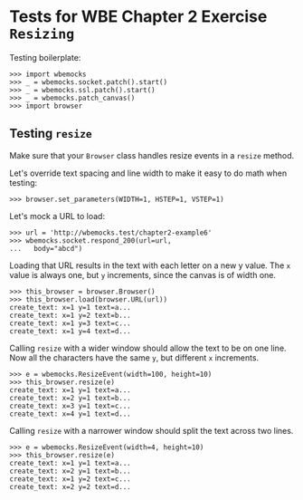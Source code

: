Tests for WBE Chapter 2 Exercise `Resizing`
==============================================

Testing boilerplate:

    >>> import wbemocks
    >>> _ = wbemocks.socket.patch().start()
    >>> _ = wbemocks.ssl.patch().start()
    >>> _ = wbemocks.patch_canvas()
    >>> import browser

Testing `resize`
------------------

Make sure that your `Browser` class handles resize events in a `resize` method.

Let's override text spacing and line width to make it easy to do math
when testing:

	>>> browser.set_parameters(WIDTH=1, HSTEP=1, VSTEP=1)

Let's mock a URL to load:

    >>> url = 'http://wbemocks.test/chapter2-example6'
    >>> wbemocks.socket.respond_200(url=url,
    ...   body="abcd")

Loading that URL results in the text with each letter on a new y value.
The `x` value is always one, but `y` increments, since the canvas is of width
 one.

    >>> this_browser = browser.Browser()
    >>> this_browser.load(browser.URL(url))
    create_text: x=1 y=1 text=a...
    create_text: x=1 y=2 text=b...
    create_text: x=1 y=3 text=c...
    create_text: x=1 y=4 text=d...

Calling `resize` with a wider window should allow the text to be on one line.
Now all the characters have the same `y`, but different `x` increments.

    >>> e = wbemocks.ResizeEvent(width=100, height=10)
    >>> this_browser.resize(e)
    create_text: x=1 y=1 text=a...
    create_text: x=2 y=1 text=b...
    create_text: x=3 y=1 text=c...
    create_text: x=4 y=1 text=d...

Calling `resize` with a narrower window should split the text across two lines.

    >>> e = wbemocks.ResizeEvent(width=4, height=10)
    >>> this_browser.resize(e)
    create_text: x=1 y=1 text=a...
    create_text: x=2 y=1 text=b...
    create_text: x=1 y=2 text=c...
    create_text: x=2 y=2 text=d...
